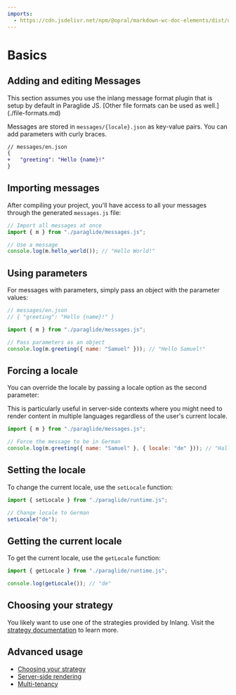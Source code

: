 ```yaml
---
imports: 
  - https://cdn.jsdelivr.net/npm/@opral/markdown-wc-doc-elements/dist/doc-callout.js
---
```


# Basics

## Adding and editing Messages

<doc-callout type="info">
  This section assumes you use the inlang message format plugin that is setup by default in Paraglide JS. [Other file formats can be used as well.](./file-formats.md)
</doc-callout>

Messages are stored in `messages/{locale}.json` as key-value pairs. You can add parameters with curly braces.

```diff
// messages/en.json
{
+ 	"greeting": "Hello {name}!"
}
```

## Importing messages

After compiling your project, you'll have access to all your messages through the generated `messages.js` file:

```js
// Import all messages at once
import { m } from "./paraglide/messages.js";

// Use a message
console.log(m.hello_world()); // "Hello World!"
```

## Using parameters 

For messages with parameters, simply pass an object with the parameter values:

```js
// messages/en.json
// { "greeting": "Hello {name}!" }

import { m } from "./paraglide/messages.js";

// Pass parameters as an object
console.log(m.greeting({ name: "Samuel" })); // "Hello Samuel!"
```

## Forcing a locale

You can override the locale by passing a locale option as the second parameter:

<doc-callout type="tip">
  This is particularly useful in server-side contexts where you might need to render content in multiple languages regardless of the user's current locale.
</doc-callout>

```js
import { m } from "./paraglide/messages.js";

// Force the message to be in German
console.log(m.greeting({ name: "Samuel" }, { locale: "de" })); // "Hallo Samuel!"
```

## Setting the locale

To change the current locale, use the `setLocale` function:

```js
import { setLocale } from "./paraglide/runtime.js";

// Change locale to German
setLocale("de");
```

## Getting the current locale

To get the current locale, use the `getLocale` function:

```js
import { getLocale } from "./paraglide/runtime.js";

console.log(getLocale()); // "de"
```

## Choosing your strategy

You likely want to use one of the strategies provided by Inlang. Visit the [strategy documentation](./strategy.md) to learn more.

## Advanced usage 

- [Choosing your strategy](/m/gerre34r/library-inlang-paraglideJs/strategy)
- [Server-side rendering](/m/gerre34r/library-inlang-paraglideJs/server-side-rendering)
- [Multi-tenancy](/m/gerre34r/library-inlang-paraglideJs/multi-tenancy)
